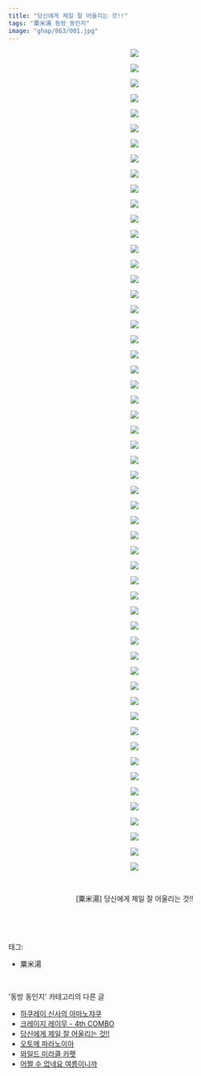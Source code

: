 ```yaml
---
title: "당신에게 제일 잘 어울리는 것!!"
tags: "粟米湯 동방_동인지"
image: "ghap/863/001.jpg"
---
```

<div class="article">
<p style="text-align: center; clear: none; float: none;"><img src="{{ site.nasurl }}/ghap/863/001.jpg"/></p>
<p style="text-align: center; clear: none; float: none;"><img src="{{ site.nasurl }}/ghap/863/002.jpg"/></p>
<p style="text-align: center; clear: none; float: none;"><img src="{{ site.nasurl }}/ghap/863/003.jpg"/></p>
<p style="text-align: center; clear: none; float: none;"><img src="{{ site.nasurl }}/ghap/863/004.jpg"/></p>
<p style="text-align: center; clear: none; float: none;"><img src="{{ site.nasurl }}/ghap/863/005.jpg"/></p>
<p style="text-align: center; clear: none; float: none;"><img src="{{ site.nasurl }}/ghap/863/006.jpg"/></p>
<p style="text-align: center; clear: none; float: none;"><img src="{{ site.nasurl }}/ghap/863/007.jpg"/></p>
<p style="text-align: center; clear: none; float: none;"><img src="{{ site.nasurl }}/ghap/863/008.jpg"/></p>
<p style="text-align: center; clear: none; float: none;"><img src="{{ site.nasurl }}/ghap/863/009.jpg"/></p>
<p style="text-align: center; clear: none; float: none;"><img src="{{ site.nasurl }}/ghap/863/010.jpg"/></p>
<p style="text-align: center; clear: none; float: none;"><img src="{{ site.nasurl }}/ghap/863/011.jpg"/></p>
<p style="text-align: center; clear: none; float: none;"><img src="{{ site.nasurl }}/ghap/863/012.jpg"/></p>
<p style="text-align: center; clear: none; float: none;"><img src="{{ site.nasurl }}/ghap/863/013.jpg"/></p>
<p style="text-align: center; clear: none; float: none;"><img src="{{ site.nasurl }}/ghap/863/014.jpg"/></p>
<p style="text-align: center; clear: none; float: none;"><img src="{{ site.nasurl }}/ghap/863/015.jpg"/></p>
<p style="text-align: center; clear: none; float: none;"><img src="{{ site.nasurl }}/ghap/863/016.jpg"/></p>
<p style="text-align: center; clear: none; float: none;"><img src="{{ site.nasurl }}/ghap/863/017.jpg"/></p>
<p style="text-align: center; clear: none; float: none;"><img src="{{ site.nasurl }}/ghap/863/018.jpg"/></p>
<p style="text-align: center; clear: none; float: none;"><img src="{{ site.nasurl }}/ghap/863/019.jpg"/></p>
<p style="text-align: center; clear: none; float: none;"><img src="{{ site.nasurl }}/ghap/863/020.jpg"/></p>
<p style="text-align: center; clear: none; float: none;"><img src="{{ site.nasurl }}/ghap/863/021.jpg"/></p>
<p style="text-align: center; clear: none; float: none;"><img src="{{ site.nasurl }}/ghap/863/022.jpg"/></p>
<p style="text-align: center; clear: none; float: none;"><img src="{{ site.nasurl }}/ghap/863/023.jpg"/></p>
<p style="text-align: center; clear: none; float: none;"><img src="{{ site.nasurl }}/ghap/863/024.jpg"/></p>
<p style="text-align: center; clear: none; float: none;"><img src="{{ site.nasurl }}/ghap/863/025.jpg"/></p>
<p style="text-align: center; clear: none; float: none;"><img src="{{ site.nasurl }}/ghap/863/026.jpg"/></p>
<p style="text-align: center; clear: none; float: none;"><img src="{{ site.nasurl }}/ghap/863/027.jpg"/></p>
<p style="text-align: center; clear: none; float: none;"><img src="{{ site.nasurl }}/ghap/863/028.jpg"/></p>
<p style="text-align: center; clear: none; float: none;"><img src="{{ site.nasurl }}/ghap/863/029.jpg"/></p>
<p style="text-align: center; clear: none; float: none;"><img src="{{ site.nasurl }}/ghap/863/030.jpg"/></p>
<p style="text-align: center; clear: none; float: none;"><img src="{{ site.nasurl }}/ghap/863/031.jpg"/></p>
<p style="text-align: center; clear: none; float: none;"><img src="{{ site.nasurl }}/ghap/863/032.jpg"/></p>
<p style="text-align: center; clear: none; float: none;"><img src="{{ site.nasurl }}/ghap/863/033.jpg"/></p>
<p style="text-align: center; clear: none; float: none;"><img src="{{ site.nasurl }}/ghap/863/034.jpg"/></p>
<p style="text-align: center; clear: none; float: none;"><img src="{{ site.nasurl }}/ghap/863/035.jpg"/></p>
<p style="text-align: center; clear: none; float: none;"><img src="{{ site.nasurl }}/ghap/863/036.jpg"/></p>
<p style="text-align: center; clear: none; float: none;"><img src="{{ site.nasurl }}/ghap/863/037.jpg"/></p>
<p style="text-align: center; clear: none; float: none;"><img src="{{ site.nasurl }}/ghap/863/038.jpg"/></p>
<p style="text-align: center; clear: none; float: none;"><img src="{{ site.nasurl }}/ghap/863/039.jpg"/></p>
<p style="text-align: center; clear: none; float: none;"><img src="{{ site.nasurl }}/ghap/863/040.jpg"/></p>
<p style="text-align: center; clear: none; float: none;"><img src="{{ site.nasurl }}/ghap/863/041.jpg"/></p>
<p style="text-align: center; clear: none; float: none;"><img src="{{ site.nasurl }}/ghap/863/042.jpg"/></p>
<p style="text-align: center; clear: none; float: none;"><img src="{{ site.nasurl }}/ghap/863/043.jpg"/></p>
<p style="text-align: center; clear: none; float: none;"><img src="{{ site.nasurl }}/ghap/863/044.jpg"/></p>
<p style="text-align: center; clear: none; float: none;"><img src="{{ site.nasurl }}/ghap/863/045.jpg"/></p>
<p style="text-align: center; clear: none; float: none;"><img src="{{ site.nasurl }}/ghap/863/046.jpg"/></p>
<p style="text-align: center; clear: none; float: none;"><img src="{{ site.nasurl }}/ghap/863/047.jpg"/></p>
<p style="text-align: center; clear: none; float: none;"><img src="{{ site.nasurl }}/ghap/863/048.jpg"/></p>
<p style="text-align: center; clear: none; float: none;"><img src="{{ site.nasurl }}/ghap/863/049.jpg"/></p>
<p style="text-align: center; clear: none; float: none;"><img src="{{ site.nasurl }}/ghap/863/050.jpg"/></p>
<p style="text-align: center; clear: none; float: none;"><img src="{{ site.nasurl }}/ghap/863/051.jpg"/></p>
<p style="text-align: center; clear: none; float: none;"><img src="{{ site.nasurl }}/ghap/863/052.jpg"/></p>
<p style="text-align: center; clear: none; float: none;"><img src="{{ site.nasurl }}/ghap/863/053.jpg"/></p>
<p style="text-align: center; clear: none; float: none;"><img src="{{ site.nasurl }}/ghap/863/054.jpg"/></p>
<p style="text-align: center; clear: none; float: none;"><img src="{{ site.nasurl }}/ghap/863/055.jpg"/></p>
<p style="text-align: center; clear: none; float: none;"><br/></p>
<p style="text-align: center; clear: none; float: none;">[粟米湯] 당신에게 제일 잘 어울리는 것!!</p>
<p><br/></p>
</div><br/>
<div class="tagTrail">
<p>태그: </p>
<ul>
<li>粟米湯</li>
</ul>
</div><br/>
<div class="another">
<p>'동방 동인지' 카테고리의 다른 글</p>
<ul>
<li><a href="/2016-07-15-ghap_867">하쿠레이 신사의 아마노쟈쿠</a></li>
<li><a href="/2016-07-15-ghap_866">크레이지 레이무 - 4th COMBO</a></li>
<li><a href="/2016-07-14-ghap_863">당신에게 제일 잘 어울리는 것!!</a></li>
<li><a href="/2016-07-14-ghap_862">오토메 파라노이아</a></li>
<li><a href="/2016-07-14-ghap_861">와일드 미라클 카펫</a></li>
<li><a href="/2016-07-14-ghap_860">어쩔 수 없네요 여름이니까</a></li>
</ul>
</div><br/>
<div class="cb_module cb_fluid">
<div class="cb_wrt cb_profile">
</div><!-- commentList close -->
</div><br/>
